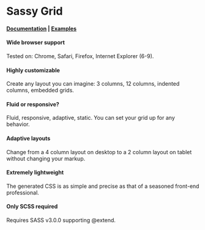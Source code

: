 Sassy Grid
==========

#### [Documentation](https://github.com/springload/sassy-grid/wiki) | [Examples](http://springload.github.com/sassy-grid/) ####


#### Wide browser support ####
Tested on: Chrome, Safari, Firefox, Internet Explorer (6-9).

#### Highly customizable ####
Create any layout you can imagine: 3 columns, 12 columns, indented columns, embedded grids.

#### Fluid or responsive? ####
Fluid, responsive, adaptive, static. You can set your grid up for any behavior.

#### Adaptive layouts ####
Change from a 4 column layout on desktop to a 2 column layout on tablet without changing your markup.

#### Extremely lightweight ####
The generated CSS is as simple and precise as that of a seasoned front-end professional.

#### Only SCSS required ####
Requires SASS v3.0.0 supporting @extend.
